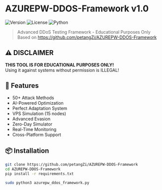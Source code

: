 # AZUREPW-DDOS-Framework v1.0

![Version](https://img.shields.io/badge/version-9.0-blue.svg)
![License](https://img.shields.io/badge/license-MIT-green.svg)
![Python](https://img.shields.io/badge/python-3.8%2B-yellow.svg)

> Advanced DDoS Testing Framework - Educational Purposes Only  
> Based on https://github.com/petangZi/AZUREPW-DDOS-Framework

## ⚠️ **DISCLAIMER**
**THIS TOOL IS FOR EDUCATIONAL PURPOSES ONLY!**  
Using it against systems without permission is ILLEGAL!

## 🌟 **Features**
- 50+ Attack Methods
- AI-Powered Optimization
- Perfect Adaptation System
- VPS Simulation (15 nodes)
- Advanced Evasion
- Zero-Day Simulator
- Real-Time Monitoring
- Cross-Platform Support

## 📦 **Installation**
```bash
git clone https://github.com/petangZi/AZUREPW-DDOS-Framework
cd AZUREPW-DDOS-Framework
pip install -r requirements.txt

sudo python3 azurepw_ddos_framework.py
